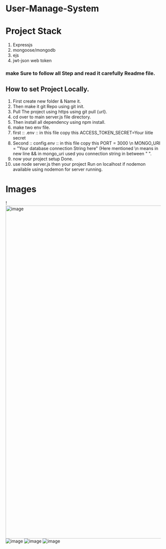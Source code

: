 # User-Manage-System
# Project Stack
1. Expressjs
2. mongoose/mongodb
3. ejs
4. jwt-json web token

### make Sure to follow all Step and read it carefully Readme file.
## How to set Project Locally.
1. First create new folder & Name it.
2. Then make it git Repo using git init.
3. Pull The project using https using git pull {url}.
4. cd over to main server.js file directory.
5. Then install all dependency using npm install.
6. make two env file.
7. first :: .env :: in this file copy this  ACCESS_TOKEN_SECRET=Your liitle secret
8. Second :: config.env :: in this file copy this PORT = 3000 \n MONGO_URI = "Your database connection String here" (Here mentioned \n means in new line &&  in mongo_uri used you connection string in between " ".
9. now your project setup Done.
10. use node server.js  then your project Run on localhost if nodemon available using nodemon for server running.


# Images 
! <img width="1080" alt="image" src="https://user-images.githubusercontent.com/61078118/171109780-aab833be-f3e6-4b7c-84bb-4f307db227fe.png">
![image](https://user-images.githubusercontent.com/61078118/171110042-962d6c39-1b97-4640-b070-9ad6f5e73e9c.png)
![image](https://user-images.githubusercontent.com/61078118/171110253-02fb5eca-c737-4484-b9aa-5494ef80c950.png)
![image](https://user-images.githubusercontent.com/61078118/171110572-1fc90fe2-d4f0-46db-87f7-cebe215330a2.png)
 
